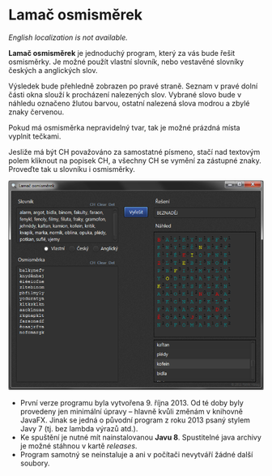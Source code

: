 # Lamač osmisměrek

*English localization is not available.*

**Lamač osmisměrek** je jednoduchý program, který za vás bude řešit osmisměrky. Je možné použít vlastní slovník, nebo vestavěné slovníky českých a anglických slov.

Výsledek bude přehledně zobrazen po pravé straně. Seznam v pravé dolní části okna slouží k procházení nalezených slov. Vybrané slovo bude v náhledu označeno žlutou barvou, ostatní nalezená slova modrou a zbylé znaky červenou.

Pokud má osmisměrka nepravidelný tvar, tak je možné prázdná místa vyplnit tečkami.

Jesliže má být CH považováno za samostatné písmeno, stačí nad textovým polem kliknout na popisek CH, a všechny CH se vymění za zástupné znaky. Proveďte tak u slovníku i osmisměrky.

<p align="center">
  <img src="/preview.png"/>
</p>

- První verze programu byla vytvořena 9. října 2013. Od té doby byly provedeny jen minimální úpravy – hlavně kvůli změnám v knihovně JavaFX. Jinak se jedná o původní program z roku 2013 psaný stylem Javy 7 (tj. bez lambda výrazů atd.).
- Ke spuštění je nutné mít nainstalovanou **Javu 8**. Spustitelné java archivy je možné stáhnou v kartě *releases*.
- Program samotný se neinstaluje a ani v počítači nevytváří žádné další soubory.

